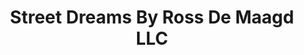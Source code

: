---
title: "Street Dreams By Ross De Maagd LLC"
url: /middleville/street-dreams-by-ross-de-maagd-llc/
shop: car repair
---